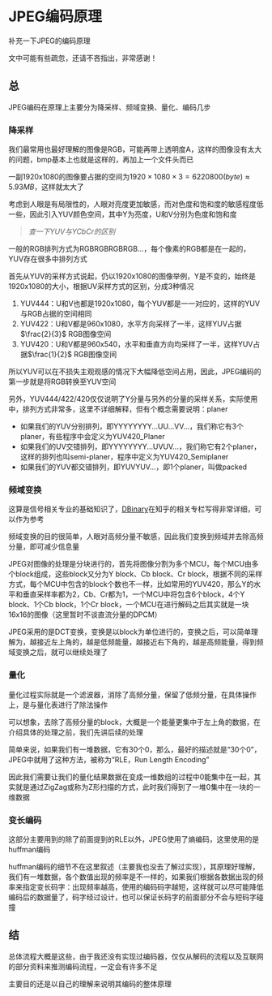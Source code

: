 # JPEG编码原理

补充一下JPEG的编码原理

文中可能有些疏忽，还请不吝指出，非常感谢！

## 总

JPEG编码在原理上主要分为降采样、频域变换、量化、编码几步

### 降采样

我们最常用也最好理解的图像是RGB，可能再带上透明度A，这样的图像没有太大的问题，bmp基本上也就是这样的，再加上一个文件头而已

一副1920x1080的图像要占据的空间为$1920\times1080\times3=6220800(byte)\approx5.93MB$，这样就太大了

考虑到人眼是有局限性的，人眼对亮度更加敏感，而对色度和饱和度的敏感程度低一些，因此引入YUV颜色空间，其中Y为亮度，U和V分别为色度和饱和度

> *查一下YUV与YCbCr的区别*

一般的RGB排列方式为RGBRGBRGBRGB...，每个像素的RGB都是在一起的，YUV存在很多中排列方式

首先从YUV的采样方式说起，仍以1920x1080的图像举例，Y是不变的，始终是1920x1080的大小，根据UV采样方式的区别，分成3种情况

1. YUV444：U和V也都是1920x1080，每个YUV都是一一对应的，这样的YUV与RGB占据的空间相同
2. YUV422：U和V都是960x1080，水平方向采样了一半，这样YUV占据$\frac{2}{3}$ RGB图像空间
3. YUV420：U和V都是960x540，水平和垂直方向均采样了一半，这样YUV占据$\frac{1}{2}$ RGB图像空间

所以YUV可以在不损失主观观感的情况下大幅降低空间占用，因此，JPEG编码的第一步就是将RGB转换至YUV空间

另外，YUV444/422/420仅仅说明了Y分量与另外的分量的采样关系，实际使用中，排列方式非常多，这里不详细解释，但有个概念需要说明：planer

- 如果我们的YUV分别排列，即YYYYYYYY...UU...VV...，我们称它有3个planer，有些程序中会定义为YUV420_Planer
- 如果我们的UV交错排列，即YYYYYYYY...UVUV...，我们称它有2个planer，这样的排列也叫semi-planer，程序中定义为YUV420_Semiplaner
- 如果我们的YUV都交错排列，即YUVYUV...，即1个planer，叫做packed

### 频域变换

这算是信号相关专业的基础知识了，[DBinary](https://www.zhihu.com/people/DBinary)在知乎的相关专栏写得非常详细，可以作为参考

频域变换的目的很简单，人眼对高频分量不敏感，因此我们变换到频域并去除高频分量，即可减少信息量

JPEG对图像的处理是分块进行的，首先将图像分割为多个MCU，每个MCU由多个block组成，这些block又分为Y block、Cb block、Cr block，根据不同的采样方式，每个MCU中包含的block个数也不一样，比如常用的YUV420，那么Y的水平和垂直采样率都为2，Cb、Cr都为1，一个MCU中将包含6个block，4个Y block、1个Cb block，1个Cr block，一个MCU在进行解码之后其实就是一块16x16的图像（这里暂时不谈直流分量的DPCM）

JPEG采用的是DCT变换，变换是以block为单位进行的，变换之后，可以简单理解为，越接近左上角的，越是低频能量，越接近右下角的，越是高频能量，得到频域变换之后，就可以继续处理了

### 量化

量化过程实际就是一个滤波器，消除了高频分量，保留了低频分量，在具体操作上，是与量化表进行了除法操作

可以想象，去除了高频分量的block，大概是一个能量更集中于左上角的数据，在介绍具体的处理之前，我们先讲后续的处理

简单来说，如果我们有一堆数据，它有30个0，那么，最好的描述就是“30个0”，JPEG中就用了这种方法，被称为“RLE，Run Length Encoding”

因此我们需要让我们的量化结果数据在变成一维数组的过程中0能集中在一起，其实就是通过ZigZag或称为Z形扫描的方式，此时我们得到了一堆0集中在一块的一维数据

### 变长编码

这部分主要用到的除了前面提到的RLE以外，JPEG使用了熵编码，这里使用的是huffman编码

huffman编码的细节不在这里叙述（主要我也没去了解过实现），其原理好理解，我们有一堆数据，各个数值出现的频率是不一样的，如果我们根据各数据出现的频率来指定变长码字：出现频率越高，使用的编码码字越短，这样就可以尽可能降低编码后的数据量了，码字经过设计，也可以保证长码字的前面部分不会与短码字碰撞

## 结

总体流程大概是这些，由于我还没有实现过编码器，仅仅从解码的流程以及互联网的部分资料来推测编码流程，一定会有许多不足

主要目的还是以自己的理解来说明其编码的整体原理